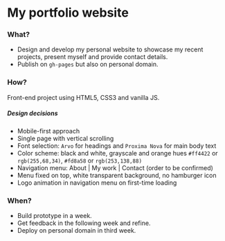 # My portfolio website

### What?
- Design and develop my personal website to showcase my recent projects, present myself and provide contact details.
- Publish on `gh-pages` but also on personal domain.

### How?
Front-end project using HTML5, CSS3 and vanilla JS.  
##### Design decisions
  + Mobile-first approach
  + Single page with vertical scrolling
  + Font selection: `Arvo` for headings and `Proxima Nova` for main body text
  + Color scheme: black and white, grayscale and orange hues `#ff4422` or `rgb(255,68,34)`, `#fd8a58` or `rgb(253,138,88)`
  + Navigation menu: About | My work | Contact (order to be confirmed)
  + Menu fixed on top, white transparent background, no hamburger icon
  + Logo animation in navigation menu on first-time loading

### When?
- Build prototype in a week.
- Get feedback in the following week and refine.
- Deploy on personal domain in third week.
